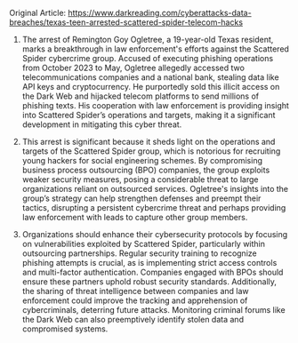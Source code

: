 Original Article: https://www.darkreading.com/cyberattacks-data-breaches/texas-teen-arrested-scattered-spider-telecom-hacks

1) The arrest of Remington Goy Ogletree, a 19-year-old Texas resident, marks a breakthrough in law enforcement's efforts against the Scattered Spider cybercrime group. Accused of executing phishing operations from October 2023 to May, Ogletree allegedly accessed two telecommunications companies and a national bank, stealing data like API keys and cryptocurrency. He purportedly sold this illicit access on the Dark Web and hijacked telecom platforms to send millions of phishing texts. His cooperation with law enforcement is providing insight into Scattered Spider’s operations and targets, making it a significant development in mitigating this cyber threat.

2) This arrest is significant because it sheds light on the operations and targets of the Scattered Spider group, which is notorious for recruiting young hackers for social engineering schemes. By compromising business process outsourcing (BPO) companies, the group exploits weaker security measures, posing a considerable threat to large organizations reliant on outsourced services. Ogletree's insights into the group’s strategy can help strengthen defenses and preempt their tactics, disrupting a persistent cybercrime threat and perhaps providing law enforcement with leads to capture other group members.

3) Organizations should enhance their cybersecurity protocols by focusing on vulnerabilities exploited by Scattered Spider, particularly within outsourcing partnerships. Regular security training to recognize phishing attempts is crucial, as is implementing strict access controls and multi-factor authentication. Companies engaged with BPOs should ensure these partners uphold robust security standards. Additionally, the sharing of threat intelligence between companies and law enforcement could improve the tracking and apprehension of cybercriminals, deterring future attacks. Monitoring criminal forums like the Dark Web can also preemptively identify stolen data and compromised systems.